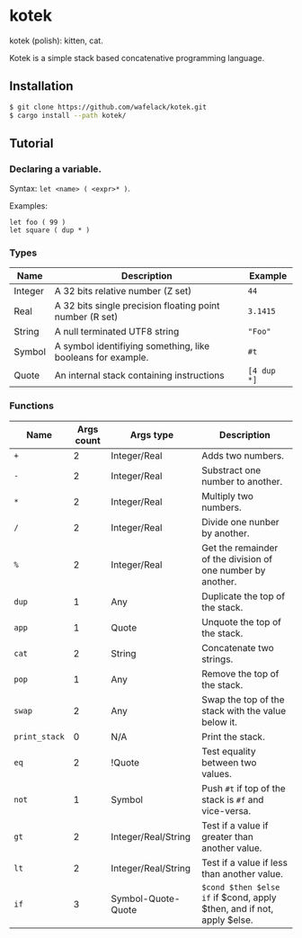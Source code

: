kotek
=====

kotek (polish): kitten, cat.

Kotek is a simple stack based concatenative programming language.

Installation
------------

```bash
$ git clone https://github.com/wafelack/kotek.git
$ cargo install --path kotek/
```

Tutorial
--------

### Declaring a variable.

Syntax: `let <name> ( <expr>* )`.

Examples:
```
let foo ( 99 )
let square ( dup * )
```

### Types

| Name | Description | Example |
|------|-------------|---------|
| Integer | A 32 bits relative number (Z set) | `44` |
| Real | A 32 bits single precision floating point number (R set) | `3.1415` |
| String | A null terminated UTF8 string | `"Foo"` |
| Symbol | A symbol identifiying something, like booleans for example. | `#t` |
| Quote | An internal stack containing instructions | `[4 dup *]` |

### Functions

| Name | Args count | Args type | Description |
|------|------------|-----------|-------------|
| `+`  |      2     | Integer/Real | Adds two numbers. |
| `-`  |      2     | Integer/Real | Substract one number to another. |
| `*`  |      2     | Integer/Real | Multiply two numbers. |
| `/`  |      2     | Integer/Real | Divide one nunber by another. |
| `%`  |      2     | Integer/Real | Get the remainder of the division of one number by another. |
| `dup` | 1    | Any | Duplicate the top of the stack. |
| `app` | 1    | Quote | Unquote the top of the stack.  |
| `cat` |   2  | String | Concatenate two strings.    |
| `pop` |   1  | Any | Remove the top of the stack. |
| `swap` | 2 | Any | Swap the top of the stack with the value below it. |
| `print_stack` | 0 | N/A | Print the stack. |
| `eq`  | 2 | !Quote | Test equality between two values. |
| `not` | 1 | Symbol | Push `#t` if top of the stack is `#f` and vice-versa. |
| `gt`  | 2 | Integer/Real/String | Test if a value if greater than another value. |
| `lt`  | 2 | Integer/Real/String | Test if a value if less than another value. |
| `if`  | 3 | Symbol-Quote-Quote  | `$cond $then $else if` if $cond, apply $then, and if not, apply $else. |
